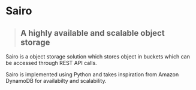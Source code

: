 # Sairo
> ## A highly available and scalable object storage

Sairo is a object storage solution which stores object in buckets which can be accessed through REST API calls.

Sairo is implemented using Python and takes inspiration from Amazon DynamoDB for availabilty and scalability. 